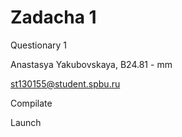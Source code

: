 # Zadacha 1

Questionary 1 

Anastasya Yakubovskaya, B24.81 - mm

st130155@student.spbu.ru

Compilate

Launch
